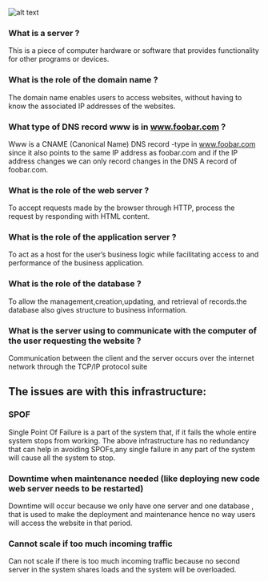 ![alt text](https://i.postimg.cc/zvzGp18x/Untitled-1.jpg)

### What is a server ?

This is a piece of computer hardware or software that provides functionality for other programs or devices.

### What is the role of the domain name ?

The domain name enables users to access websites, without having to know the associated IP addresses of the websites.

### What type of DNS record www is in www.foobar.com ?

Www is a CNAME (Canonical Name) DNS record -type in www.foobar.com since it also points to the same IP address as foobar.com and if the IP address changes we can only record changes in the DNS A record of foobar.com.

### What is the role of the web server ?

To accept requests made by the browser through HTTP, process the request by responding with HTML content.

### What is the role of the application server ?

To act as a host for the user’s business logic while facilitating access to and performance of the business application.

### What is the role of the database ?

To allow the management,creation,updating, and retrieval of records.the database also gives structure to business information.

### What is the server using to communicate with the computer of the user requesting the website ?

Communication between the client and the server occurs over the internet network through the TCP/IP protocol suite

## The issues are with this infrastructure:

### SPOF

Single Point Of Failure is a part of the system that, if it fails the whole entire system stops from working.
The above infrastructure has no redundancy that can help in avoiding SPOFs,any single failure in any part of the system will cause all the system to stop.

### Downtime when maintenance needed (like deploying new code web server needs to be restarted)

Downtime will occur because we only have one server and one database , that is used to make the deployment and maintenance hence no way users will access the website in that period.

### Cannot scale if too much incoming traffic

Can not scale if there is too much incoming traffic because no second server in the system shares loads and the system will be overloaded.
